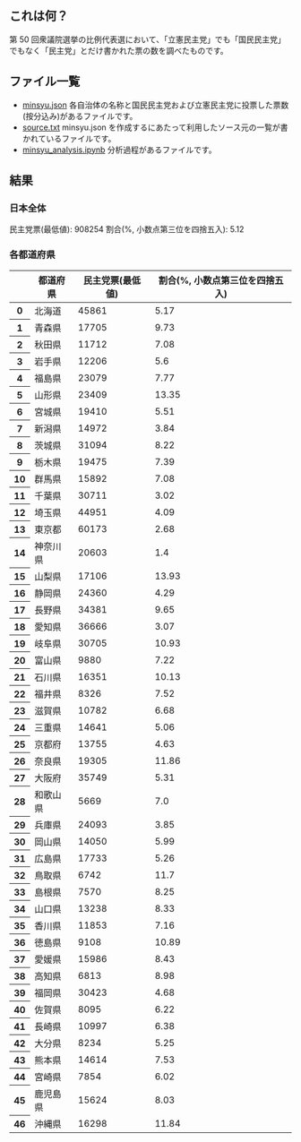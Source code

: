 ## これは何？

第 50 回衆議院選挙の比例代表選において、「立憲民主党」でも「国民民主党」でもなく「民主党」とだけ書かれた票の数を調べたものです。

## ファイル一覧

- [minsyu.json](https://github.com/akahoshi1421/minsyu-analysis/blob/main/minsyu.json) 各自治体の名称と国民民主党および立憲民主党に投票した票数(按分込み)があるファイルです。
- [source.txt](https://github.com/akahoshi1421/minsyu-analysis/blob/main/source.txt) minsyu.json を作成するにあたって利用したソース元の一覧が書かれているファイルです。
- [minsyu_analysis.ipynb](https://github.com/akahoshi1421/minsyu-analysis/blob/main/minsyu_analysis.ipynb) 分析過程があるファイルです。

## 結果

### 日本全体

民主党票(最低値): 908254
割合(%, 小数点第三位を四捨五入): 5.12

### 各都道府県

<table>
  <thead>
    <tr>
      <th></th>
      <th>都道府県</th>
      <th>民主党票(最低値)</th>
      <th>割合(%, 小数点第三位を四捨五入)</th>
    </tr>
  </thead>
  <tbody>
    <tr>
      <th>0</th>
      <td>北海道</td>
      <td>45861</td>
      <td>5.17</td>
    </tr>
    <tr>
      <th>1</th>
      <td>青森県</td>
      <td>17705</td>
      <td>9.73</td>
    </tr>
    <tr>
      <th>2</th>
      <td>秋田県</td>
      <td>11712</td>
      <td>7.08</td>
    </tr>
    <tr>
      <th>3</th>
      <td>岩手県</td>
      <td>12206</td>
      <td>5.6</td>
    </tr>
    <tr>
      <th>4</th>
      <td>福島県</td>
      <td>23079</td>
      <td>7.77</td>
    </tr>
    <tr>
      <th>5</th>
      <td>山形県</td>
      <td>23409</td>
      <td>13.35</td>
    </tr>
    <tr>
      <th>6</th>
      <td>宮城県</td>
      <td>19410</td>
      <td>5.51</td>
    </tr>
    <tr>
      <th>7</th>
      <td>新潟県</td>
      <td>14972</td>
      <td>3.84</td>
    </tr>
    <tr>
      <th>8</th>
      <td>茨城県</td>
      <td>31094</td>
      <td>8.22</td>
    </tr>
    <tr>
      <th>9</th>
      <td>栃木県</td>
      <td>19475</td>
      <td>7.39</td>
    </tr>
    <tr>
      <th>10</th>
      <td>群馬県</td>
      <td>15892</td>
      <td>7.08</td>
    </tr>
    <tr>
      <th>11</th>
      <td>千葉県</td>
      <td>30711</td>
      <td>3.02</td>
    </tr>
    <tr>
      <th>12</th>
      <td>埼玉県</td>
      <td>44951</td>
      <td>4.09</td>
    </tr>
    <tr>
      <th>13</th>
      <td>東京都</td>
      <td>60173</td>
      <td>2.68</td>
    </tr>
    <tr>
      <th>14</th>
      <td>神奈川県</td>
      <td>20603</td>
      <td>1.4</td>
    </tr>
    <tr>
      <th>15</th>
      <td>山梨県</td>
      <td>17106</td>
      <td>13.93</td>
    </tr>
    <tr>
      <th>16</th>
      <td>静岡県</td>
      <td>24360</td>
      <td>4.29</td>
    </tr>
    <tr>
      <th>17</th>
      <td>長野県</td>
      <td>34381</td>
      <td>9.65</td>
    </tr>
    <tr>
      <th>18</th>
      <td>愛知県</td>
      <td>36666</td>
      <td>3.07</td>
    </tr>
    <tr>
      <th>19</th>
      <td>岐阜県</td>
      <td>30705</td>
      <td>10.93</td>
    </tr>
    <tr>
      <th>20</th>
      <td>富山県</td>
      <td>9880</td>
      <td>7.22</td>
    </tr>
    <tr>
      <th>21</th>
      <td>石川県</td>
      <td>16351</td>
      <td>10.13</td>
    </tr>
    <tr>
      <th>22</th>
      <td>福井県</td>
      <td>8326</td>
      <td>7.52</td>
    </tr>
    <tr>
      <th>23</th>
      <td>滋賀県</td>
      <td>10782</td>
      <td>6.68</td>
    </tr>
    <tr>
      <th>24</th>
      <td>三重県</td>
      <td>14641</td>
      <td>5.06</td>
    </tr>
    <tr>
      <th>25</th>
      <td>京都府</td>
      <td>13755</td>
      <td>4.63</td>
    </tr>
    <tr>
      <th>26</th>
      <td>奈良県</td>
      <td>19305</td>
      <td>11.86</td>
    </tr>
    <tr>
      <th>27</th>
      <td>大阪府</td>
      <td>35749</td>
      <td>5.31</td>
    </tr>
    <tr>
      <th>28</th>
      <td>和歌山県</td>
      <td>5669</td>
      <td>7.0</td>
    </tr>
    <tr>
      <th>29</th>
      <td>兵庫県</td>
      <td>24093</td>
      <td>3.85</td>
    </tr>
    <tr>
      <th>30</th>
      <td>岡山県</td>
      <td>14050</td>
      <td>5.99</td>
    </tr>
    <tr>
      <th>31</th>
      <td>広島県</td>
      <td>17733</td>
      <td>5.26</td>
    </tr>
    <tr>
      <th>32</th>
      <td>鳥取県</td>
      <td>6742</td>
      <td>11.7</td>
    </tr>
    <tr>
      <th>33</th>
      <td>島根県</td>
      <td>7570</td>
      <td>8.25</td>
    </tr>
    <tr>
      <th>34</th>
      <td>山口県</td>
      <td>13238</td>
      <td>8.33</td>
    </tr>
    <tr>
      <th>35</th>
      <td>香川県</td>
      <td>11853</td>
      <td>7.16</td>
    </tr>
    <tr>
      <th>36</th>
      <td>徳島県</td>
      <td>9108</td>
      <td>10.89</td>
    </tr>
    <tr>
      <th>37</th>
      <td>愛媛県</td>
      <td>15986</td>
      <td>8.43</td>
    </tr>
    <tr>
      <th>38</th>
      <td>高知県</td>
      <td>6813</td>
      <td>8.98</td>
    </tr>
    <tr>
      <th>39</th>
      <td>福岡県</td>
      <td>30423</td>
      <td>4.68</td>
    </tr>
    <tr>
      <th>40</th>
      <td>佐賀県</td>
      <td>8095</td>
      <td>6.22</td>
    </tr>
    <tr>
      <th>41</th>
      <td>長崎県</td>
      <td>10997</td>
      <td>6.38</td>
    </tr>
    <tr>
      <th>42</th>
      <td>大分県</td>
      <td>8234</td>
      <td>5.25</td>
    </tr>
    <tr>
      <th>43</th>
      <td>熊本県</td>
      <td>14614</td>
      <td>7.53</td>
    </tr>
    <tr>
      <th>44</th>
      <td>宮崎県</td>
      <td>7854</td>
      <td>6.02</td>
    </tr>
    <tr>
      <th>45</th>
      <td>鹿児島県</td>
      <td>15624</td>
      <td>8.03</td>
    </tr>
    <tr>
      <th>46</th>
      <td>沖縄県</td>
      <td>16298</td>
      <td>11.84</td>
    </tr>
  </tbody>
</table>
